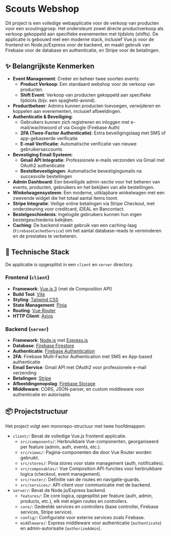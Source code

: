 # Scouts Webshop

Dit project is een volledige webapplicatie voor de verkoop van producten voor een scoutinggroep. Het ondersteunt zowel directe productverkoop als verkoop gekoppeld aan specifieke evenementen met tijdslots (shifts). De applicatie is gebouwd met een moderne stack, inclusief Vue.js voor de frontend en Node.js/Express voor de backend, en maakt gebruik van Firebase voor de database en authenticatie, en Stripe voor de betalingen.

## ✨ Belangrijkste Kenmerken

- **Event Management**: Creëer en beheer twee soorten events:
  - **Product Verkoop**: Een standaard webshop voor de verkoop van producten.
  - **Shift Event**: Verkoop van producten gekoppeld aan specifieke tijdslots (bijv. een spaghetti-avond).
- **Productbeheer**: Admins kunnen producten toevoegen, verwijderen en koppelen aan evenementen, inclusief afbeeldingen.
- **Authenticatie & Beveiliging**:
  - Gebruikers kunnen zich registreren en inloggen met e-mail/wachtwoord of via Google (Firebase Auth)
  - **2FA (Twee-Factor Authenticatie)**: Extra beveiligingslaag met SMS of app-gebaseerde verificatie
  - **E-mail Verificatie**: Automatische verificatie van nieuwe gebruikersaccounts
- **Bevestiging Email Systeem**:
  - **Gmail API Integratie**: Professionele e-mails verzonden via Gmail met OAuth2 authenticatie
  - **Bestelbevestigingen**: Automatische bevestigingsmails na succesvolle bestellingen
- **Admin Dashboard**: Een beveiligde admin-sectie voor het beheren van events, producten, gebruikers en het bekijken van alle bestellingen.
- **Winkelwagensysteem**: Een moderne, uitklapbare winkelwagen met een zwevende widget die het totaal aantal items toont.
- **Stripe Integratie**: Veilige online betalingen via Stripe Checkout, met ondersteuning voor creditcard, iDEAL en Bancontact.
- **Bestelgeschiedenis**: Ingelogde gebruikers kunnen hun eigen bestelgeschiedenis bekijken.
- **Caching**: De backend maakt gebruik van een caching-laag (`FirebaseCachedService`) om het aantal database-reads te verminderen en de prestaties te verbeteren.

## 🚀 Technische Stack

De applicatie is opgesplitst in een `client` en `server` directory.

### Frontend (`client`)

- **Framework**: [Vue.js 3](https://vuejs.org/) (met de Composition API)
- **Build Tool**: [Vite](https://vitejs.dev/)
- **Styling**: [Tailwind CSS](https://tailwindcss.com/)
- **State Management**: [Pinia](https://pinia.vuejs.org/)
- **Routing**: [Vue Router](https://router.vuejs.org/)
- **HTTP Client**: [Axios](https://axios-http.com/)

### Backend (`server`)

- **Framework**: [Node.js](https://nodejs.org/) met [Express.js](https://expressjs.com/)
- **Database**: [Firebase Firestore](https://firebase.google.com/docs/firestore)
- **Authenticatie**: [Firebase Authentication](https://firebase.google.com/docs/auth)
- **2FA**: Firebase Multi-Factor Authentication met SMS en App-based authenticatie
- **Email Service**: Gmail API met OAuth2 voor professionele e-mail verzending
- **Betalingen**: [Stripe](https://stripe.com/)
- **Afbeeldingenopslag**: [Firebase Storage](https://firebase.google.com/docs/storage)
- **Middleware**: CORS, JSON-parser, en custom middleware voor authenticatie en autorisatie.

## 📦 Projectstructuur

Het project volgt een monorepo-structuur met twee hoofdmappen:

- `client/`: Bevat de volledige Vue.js frontend applicatie.
  - `src/components/`: Herbruikbare Vue-componenten, georganiseerd per feature (admin, auth, events, etc.).
  - `src/views/`: Pagina-componenten die door Vue Router worden gebruikt.
  - `src/stores/`: Pinia stores voor state management (auth, notificaties).
  - `src/composables/`: Vue Composition API-functies voor herbruikbare logica (checkout, event management).
  - `src/router/`: Definitie van de routes en navigatie-guards.
  - `src/services/`: API-client voor communicatie met de backend.
- `server/`: Bevat de Node.js/Express backend.
  - `features/`: De core logica, opgesplitst per feature (auth, admin, products, etc.), elk met eigen routes en controllers.
  - `core/`: Gedeelde services en controllers (base controller, Firebase services, Stripe service).
  - `config/`: Configuratie voor externe services zoals Firebase.
  - `middleware/`: Express middleware voor authenticatie (`authenticate`) en admin-autorisatie (`authorizeAdmin`).
